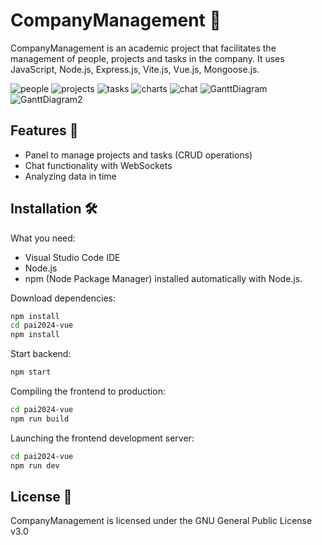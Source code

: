 # CompanyManagement :office:

CompanyManagement is an academic project that facilitates the management of people, projects and tasks in the company.
It uses JavaScript, Node.js, Express.js, Vite.js, Vue.js, Mongoose.js. 


![people](https://github.com/user-attachments/assets/b3bf9a63-5821-4d6f-b478-71aa1fd34802)
![projects](https://github.com/user-attachments/assets/ae1efaf1-1cea-4031-997f-07cdcaaa0ab9)
![tasks](https://github.com/user-attachments/assets/acaf9175-133e-4acc-92bb-ff79ed019f9c)
![charts](https://github.com/user-attachments/assets/e494d8f4-5d0c-4180-8c88-9755e86fb1ae)
![chat](https://github.com/user-attachments/assets/9d8957b2-67ba-435f-85a4-e7d18e64a057)
![GanttDiagram](https://github.com/user-attachments/assets/5c848489-1604-4c4e-b511-80e07aa65343)
![GanttDiagram2](https://github.com/user-attachments/assets/a6b33990-0e2f-4ad8-acc9-d3f844577040)

## Features :star2:
- Panel to manage projects and tasks (CRUD operations)
- Chat functionality with WebSockets
- Analyzing data in time

## Installation :hammer_and_wrench:

What you need:
- Visual Studio Code IDE
- Node.js
- npm (Node Package Manager) installed automatically with Node.js.

Download dependencies:
```bash
npm install
cd pai2024-vue
npm install
```

Start backend:
```bash
npm start
```

Compiling the frontend to production:
```bash
cd pai2024-vue
npm run build
```

Launching the frontend development server:
```bash
cd pai2024-vue
npm run dev
```


## License :page_with_curl:
CompanyManagement is licensed under the GNU General Public License v3.0
